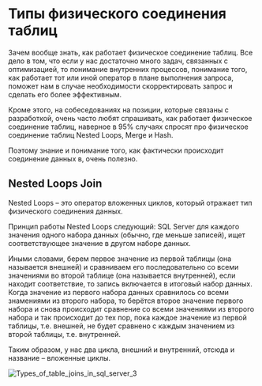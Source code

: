 # **Типы физического соединения таблиц**

Зачем вообще знать, как работает физическое соединение таблиц. Все дело в том, что если у нас достаточно много задач, связанных с оптимизацией, то понимание внутренних процессов, понимание того, как работает тот или иной оператор в плане выполнения запроса, поможет нам в случае необходимости скорректировать запрос и сделать его более эффективным.

Кроме этого, на собеседованиях на позиции, которые связаны с разработкой, очень часто любят спрашивать, как работает физическое соединение таблиц, наверное в 95% случаях спросят про физическое соединение таблиц Nested Loops, Merge и Hash.

Поэтому знание и понимание того, как фактически происходит соединение данных в, очень полезно.


## **Nested Loops Join**

Nested Loops – это оператор вложенных циклов, который отражает тип физического соединения данных.

Принцип работы Nested Loops следующий: SQL Server для каждого значения одного набора данных (обычно, где меньше записей), ищет соответствующее значение в другом наборе данных.

Иными словами, берем первое значение из первой таблицы (она называется внешней) и сравниваем его последовательно со всеми значениями во второй таблице (она называется внутренней), если находит соответствие, то запись включается в итоговый набор данных. Когда значение из первого набора данных сравнилось со всеми знамениями из второго набора, то берётся второе значение первого набора и снова происходит сравнение со всеми значениями из второго набора и так происходит до тех пор, пока каждое значение из первой таблицы, т.е. внешней, не будет сравнено с каждым значением из второй таблицы, т.е. внутренней.

Таким образом, у нас два цикла, внешний и внутренний, отсюда и название – вложенные циклы.

![Types_of_table_joins_in_sql_server_3](https://github.com/user-attachments/assets/fc208864-15c2-484f-85fd-5745e37e11ef)

